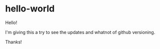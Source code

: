 # hello-world
Hello!

I'm giving this a try to see the updates and whatnot of github versioning.

Thanks!
